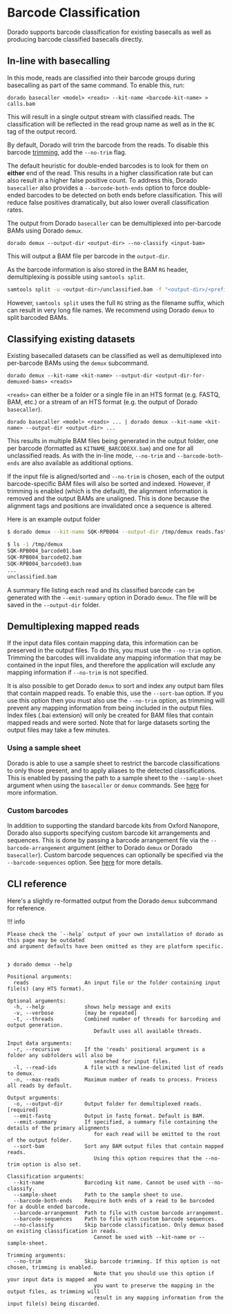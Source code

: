 # Barcode Classification

Dorado supports barcode classification for existing basecalls as well as producing barcode classified
basecalls directly.

## In-line with basecalling

In this mode, reads are classified into their barcode groups during basecalling as part of
the same command. To enable this, run:

```dorado
dorado basecaller <model> <reads> --kit-name <barcode-kit-name> > calls.bam
```

This will result in a single output stream with classified reads. The classification will be
reflected in the read group name as well as in the `BC` tag of the output record.

By default, Dorado will trim the barcode from the reads.
To disable this barcode [trimming]({{find("read_trimming")}}), add the `--no-trim` flag.

The default heuristic for double-ended barcodes is to look for them on **either** end of the read.
This results in a higher classification rate but can also result in a higher false positive count.
To address this, Dorado `basecaller` also provides a `--barcode-both-ends` option to force
double-ended barcodes to be detected on both ends before classification.
This will reduce false positives dramatically, but also lower overall classification rates.

The output from Dorado `basecaller` can be demultiplexed into per-barcode BAMs using Dorado `demux`.

```dorado
dorado demux --output-dir <output-dir> --no-classify <input-bam>
```

This will output a BAM file per barcode in the `output-dir`.

As the barcode information is also stored in the BAM `RG` header, demultiplexing is possible
using `samtools split`.

```bash
samtools split -u <output-dir>/unclassified.bam -f "<output-dir>/<prefix>_%!.bam" <input-bam>
```

However, `samtools split` uses the full `RG` string as the filename suffix, which can result in very long
file names. We recommend using Dorado `demux` to split barcoded BAMs.

## Classifying existing datasets

Existing basecalled datasets can be classified as well as demultiplexed into per-barcode BAMs using
the `demux` subcommand.

```dorado
dorado demux --kit-name <kit-name> --output-dir <output-dir-for-demuxed-bams> <reads>
```

`<reads>` can either be a folder or a single file in an HTS format (e.g. FASTQ, BAM, etc.) or a
 stream of an HTS format (e.g. the output of Dorado `basecaller`).

```dorado
dorado basecaller <model> <reads> ... | dorado demux --kit-name <kit-name> --output-dir <output-dir> ...
```

This results in multiple BAM files being generated in the output folder, one per barcode
(formatted as `KITNAME_BARCODEXX.bam`) and one for all unclassified reads.
As with the in-line mode, `--no-trim` and `--barcode-both-ends` are also available as additional options.

If the input file is aligned/sorted and `--no-trim` is chosen, each of the output barcode-specific
BAM files will also be sorted and indexed. However, if trimming is enabled (which is the default),
the alignment information is removed and the output BAMs are unaligned. This is done because the
alignment tags and positions are invalidated once a sequence is altered.

Here is an example output folder

```bash
$ dorado demux --kit-name SQK-RPB004 --output-dir /tmp/demux reads.fastq

$ ls -1 /tmp/demux
SQK-RPB004_barcode01.bam
SQK-RPB004_barcode02.bam
SQK-RPB004_barcode03.bam
...
unclassified.bam
```

A summary file listing each read and its classified barcode can be generated with the
`--emit-summary` option in Dorado `demux`. The file will be saved in the `--output-dir` folder.

## Demultiplexing mapped reads

If the input data files contain mapping data, this information can be preserved in the output files.
To do this, you must use the `--no-trim` option. Trimming the barcodes will invalidate any mapping
information that may be contained in the input files, and therefore the application will exclude
any mapping information if `--no-trim` is not specified.

It is also possible to get Dorado `demux` to sort and index any output bam files that contain
mapped reads. To enable this, use the `--sort-bam` option. If you use this option then you must
also use the `--no-trim` option, as trimming will prevent any mapping information from being
included in the output files. Index files (.bai extension) will only be created for BAM files
that contain mapped reads and were sorted. Note that for large datasets sorting the output
files may take a few minutes.

### Using a sample sheet

Dorado is able to use a sample sheet to restrict the barcode classifications to only those
present, and to apply aliases to the detected classifications. This is enabled by passing
the path to a sample sheet to the `--sample-sheet` argument when using the `basecaller` or
`demux` commands. See [here]({{find("sample_sheet")}}) for more information.

### Custom barcodes

In addition to supporting the standard barcode kits from Oxford Nanopore, Dorado also supports
specifying custom barcode kit arrangements and sequences. This is done by passing a barcode
arrangement file via the `--barcode-arrangement` argument (either to Dorado `demux` or
Dorado `basecaller`). Custom barcode sequences can optionally be specified via the
`--barcode-sequences` option. See [here]({{find("custom_barcode")}}) for more details.

## CLI reference

Here's a slightly re-formatted output from the Dorado `demux` subcommand for reference.

!!! info

    Please check the `--help` output of your own installation of dorado as this page may be outdated
    and argument defaults have been omitted as they are platform specific.

```text hl_lines="1"

❯ dorado demux --help

Positional arguments:
  reads                  An input file or the folder containing input file(s) (any HTS format).

Optional arguments:
  -h, --help             shows help message and exits
  -v, --verbose          [may be repeated]
  -t, --threads          Combined number of threads for barcoding and output generation.
                            Default uses all available threads.

Input data arguments:
  -r, --recursive        If the 'reads' positional argument is a folder any subfolders will also be
                            searched for input files.
  -l, --read-ids         A file with a newline-delimited list of reads to demux.
  -n, --max-reads        Maximum number of reads to process. Process all reads by default.

Output arguments:
  -o, --output-dir       Output folder for demultiplexed reads. [required]
  --emit-fastq           Output in fastq format. Default is BAM.
  --emit-summary         If specified, a summary file containing the details of the primary alignments
                            for each read will be emitted to the root of the output folder.
  --sort-bam             Sort any BAM output files that contain mapped reads.
                            Using this option requires that the --no-trim option is also set.

Classification arguments:
  --kit-name             Barcoding kit name. Cannot be used with --no-classify.
  --sample-sheet         Path to the sample sheet to use.
  --barcode-both-ends    Require both ends of a read to be barcoded for a double ended barcode.
  --barcode-arrangement  Path to file with custom barcode arrangement.
  --barcode-sequences    Path to file with custom barcode sequences.
  --no-classify          Skip barcode classification. Only demux based on existing classification in reads.
                            Cannot be used with --kit-name or --sample-sheet.

Trimming arguments:
  --no-trim              Skip barcode trimming. If this option is not chosen, trimming is enabled.
                            Note that you should use this option if your input data is mapped and
                            you want to preserve the mapping in the output files, as trimming will
                            result in any mapping information from the input file(s) being discarded.
```
